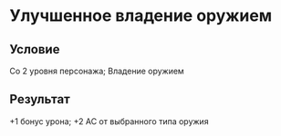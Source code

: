 # Улучшенное владение оружием
## Условие
Со 2 уровня персонажа; Владение оружием
## Результат
+1 бонус урона; +2 АС от выбранного типа оружия